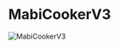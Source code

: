 # MabiCookerV3

![MabiCookerV3](https://github.com/Discoded/MabiCookerV3/assets/33738298/424042cc-9331-4039-b727-972c534d3e5e)

